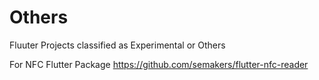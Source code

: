 # Others
Fluuter Projects classified as Experimental or Others

For NFC Flutter Package
https://github.com/semakers/flutter-nfc-reader
